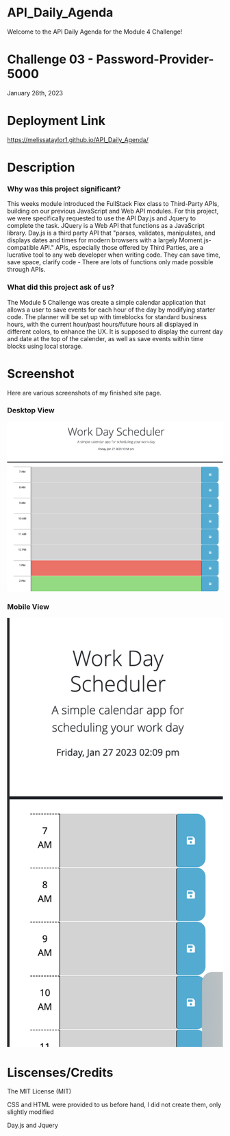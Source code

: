# API_Daily_Agenda
Welcome to the API Daily Agenda for the Module 4 Challenge!
# Challenge 03 - Password-Provider-5000
January 26th, 2023

# Deployment Link

https://melissataylor1.github.io/API_Daily_Agenda/

# Description
### Why was this project significant?
This weeks module introduced the FullStack Flex class to Third-Party APIs,  building on our previous JavaScript and Web API modules. For this project, we were specifically requested to use the API Day.js and Jquery to complete the task. JQuery is a Web API that functions as a JavaScript library. Day.js is a third party API that "parses, validates, manipulates, and displays dates and times for modern browsers with a largely Moment.js-compatible API." APIs, especially those offered by Third Parties, are a lucrative tool to any web developer when writing code. They can save time, save space, clarify code - There are lots of functions only made possible through APIs.


### What did this project ask of us? 
The Module 5 Challenge was create a simple calendar application that allows a user to save events for each hour of the day by modifying starter code. The planner will be set up with timeblocks for standard business hours, with the current hour/past hours/future hours all displayed in different colors, to enhance the UX. It is supposed to display the current day and date at the top of the calender, as well as save events within time blocks using local storage. 



# Screenshot
Here are various screenshots of my finished site page.

### Desktop View
![Generated password](./assets/images/laptop.png)
### Mobile View
![Generated password](./assets/images/mobile.png)


# Liscenses/Credits

The MIT License (MIT)

CSS and HTML were provided to us before hand, I did not create them, only slightly modified 

Day.js and Jquery 
